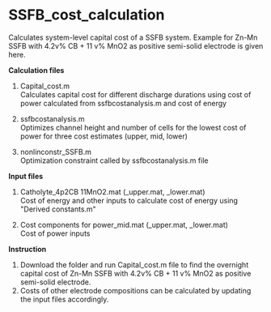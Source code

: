 # SSFB_cost_calculation
Calculates system-level capital cost of a SSFB system. Example for Zn-Mn SSFB with 4.2v% CB + 11 v% MnO2 as positive semi-solid electrode is given here.

**Calculation files**
1. Capital_cost.m\
Calculates capital cost for different discharge durations using cost of power calculated from ssfbcostanalysis.m and cost of energy

2. ssfbcostanalysis.m\
Optimizes channel height and number of cells for the lowest cost of power for three cost estimates (upper, mid, lower)

3. nonlinconstr_SSFB.m\
Optimization constraint called by ssfbcostanalysis.m file

**Input files**
1. Catholyte_4p2CB 11MnO2.mat (_upper.mat, _lower.mat)\
Cost of energy and other inputs to calculate cost of energy using "Derived constants.m"

2. Cost components for power_mid.mat (_upper.mat, _lower.mat)\
Cost of power inputs

**Instruction**
1. Download the folder and run Capital_cost.m file to find the overnight capital cost of Zn-Mn SSFB with 4.2v% CB + 11 v% MnO2 as positive semi-solid electrode.
2. Costs of other electrode compositions can be calculated by updating the input files accordingly.
